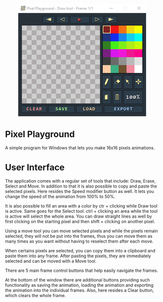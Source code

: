 <p align="center">
  <img src="data/images/screenshots/mainWindow.png">
</p>

# Pixel Playground
A simple program for Windows that lets you make 16x16 pixels animations.

# User Interface
<p align="center>
  <img src="data/images/screenshots/tools.png">
</p>

The application comes with a regular set of tools that include: Draw, Erase, Select and Move.
In addition to that it is also possible to copy and paste the selected pixels. Here resides the Speed modifier button as well.
It lets you change the speed of the animation from 100% to 50%.

It is also possible to fill an area with a color by ctr + clicking while Draw tool is active.
Same goes for the Select tool. ctrl + clicking an area while the tool is active will select the whole area.
You can draw straight lines as well by first clicking on the starting pixel and then shift + clicking on another pixel.

Using a move tool you can move selected pixels and while the pixels remain selected, they will not be put into the frames, thus you
can move them as many times as you want without having to reselect them after each move.

When certains pixels are selected, you can copy them into a clipboard and paste them into any frame. After pasting the pixels,
they are immediately selected and can be moved with a Move tool.

There are 5 main frame control buttons that help easily navigate the frames.

At the bottom of the window there are additional buttons providing such functionality as saving the animation, loading the animation and exporting the animation into the individual frames. Also, here resides a Clear button, which clears the whole frame.
